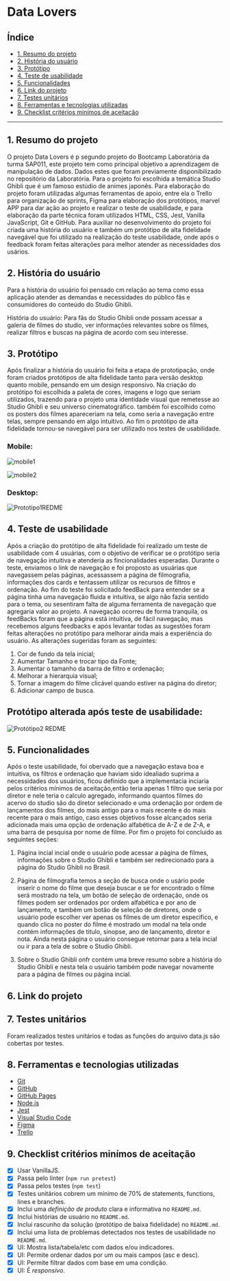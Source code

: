 # Data Lovers

## Índice
* [1. Resumo do projeto](#1-resumo-do-projeto)
* [2. História do usuário](#2-história-do-usuário)
* [3. Protótipo](#3-protótipo)
* [4. Teste de usabilidade](#4-teste-de-usabilidade)
* [5. Funcionalidades](#5-funcionalidades)
* [6. Link do projeto](#6-link-do-projeto)
* [7. Testes unitários](#7-testes-unitários)
* [8. Ferramentas e tecnologias utilizadas](#8-ferramentas-e-tecnologias-utilizadas)
* [9. Checklist critérios minímos de aceitação](#9-checklist-critérios-mínimos-de-aceitação)


***

## 1. Resumo do projeto

O projeto Data Lovers é p segundo projeto do Bootcamp Laboratória da turma SAP011, este projeto tem como principal objetivo a aprendizagem
de manipulação de dados. Dados estes que foram previamente disponibilizado no repositório da Laboratória. Para o projeto foi escolhida a temática 
Studio Ghibli que é um famoso estúdio de animes japonês.
Para elaboração do projeto foram utilizadas algumas ferramentas de apoio, entre ela o Trello para organização de sprints, Figma para elaboração
dos protótipos, marvel APP para dar ação ao projeto e realizar o teste de usabilidade, e para elaboração da parte técnica foram utilizados 
HTML, CSS, Jest, Vanilla JavaScript, Git e GitHub.
Para auxiliar no desenvolvimento do projeto foi criada uma história do usuário e também um protótipo de alta fidelidade navegável que foi utilizado 
na realização do teste usabilidade, onde após o feedback foram feitas alterações para melhor atender as necessidades dos usários.


## 2. História do usuário

Para a história do usuário foi pensado cm relação ao tema como essa aplicação atender as demandas e necessidades do público fãs e 
consumidores do conteúdo do Studio Ghibli. 

História do usuário: Para fãs do Studio Ghibli onde possam acessar a galeria de filmes do studio, ver informações relevantes sobre os filmes,
realizar filtros e buscas na página de acordo com seu interesse.

## 3. Protótipo
Após finalizar a história do usuário foi feita a etapa de prototipação, onde foram criados protótipos de alta fidelidade tanto para
versão desktop quanto mobile, pensando em um design responsivo. Na criação do protótipo foi escolhida a paleta de cores, imagens e logo
que seriam utilizados, trazendo para o projeto uma identidade visual que remetesse ao Studio Ghibli e seu universo cinematográfico. 
também foi escolhido como os posters dos filmes apareceriam na tela, como seria a navegação entre telas, sempre pensando em algo intuitivo.
Ao fim o protótipo de alta fidelidade tornou-se navegável para ser utilizado nos testes de usabilidade.


### Mobile:
![mobile1](https://github.com/JucieleGomes/SAP011-data-lovers/assets/127780316/3e7c9ac9-30e6-46b9-992d-1739a0744068)

![mobile2](https://github.com/JucieleGomes/SAP011-data-lovers/assets/127780316/01f5d376-cbf3-487f-a30b-49107ec22a80)


### Desktop:
![Prototipo1REDME](https://github.com/JucieleGomes/SAP011-data-lovers/assets/127780316/fc27badf-0442-47c1-9b33-1f188447f493)




## 4. Teste de usabilidade
Após a criação do protótipo de alta fidelidade foi realizado um teste de usabilidade com 4 usuárias, com o objetivo de
verificar se o protótipo seria de navegação intuitiva e atenderia as fincionalidades esperadas.
Durante o teste, enviamos o link de navegação e foi proposto as usuárias que navegassem pelas páginas,
acessassem a página de filmografia, informações dos cards e tentassem utilizar os recursos de filtros e ordenação.
Ao fim do teste foi solicitado feedBack para entender se a página tinha uma navegação fluida e intuitiva, se algo não
fazia sentido para o tema, ou sesentiram falta de alguma ferramenta de navegação que agregaria valor ao projeto.
A navegação ocorreu de forma tranquila, os feedBacks foram que a página está intuitiva, de fácil navegação, mas recebemos 
alguns feedbacks e após levantar todas as sugestões foram feitas alterações no protótipo para melhorar ainda mais a experiência do usuário. 
As alterações sugeridas foram as seguintes:

 1. Cor de fundo da tela inicial;
 2. Aumentar Tamanho e trocar tipo da Fonte;
 3. Aumentar o tamanho da barra de filtro e ordenação;
 4. Melhorar a hierarquia visual;
 5. Tornar a imagem do filme clicável quando estiver na página do diretor;
 6. Adicionar campo de busca.

## Protótipo alterada após teste de usabilidade: 
![Protótipo2 REDME](https://github.com/JucieleGomes/SAP011-data-lovers/assets/127780316/9e127a81-5d14-4e6b-b89a-c5e2bcd089c0)


## 5. Funcionalidades

Após o teste usabilidade, foi obervado que a navegação estava boa e intuitiva, os filtros e ordenação que haviam sido
idealiado suprima a necessidades dos usuários, ficou definido que a implementacia inciaria pelos critérios mínimos de 
aceitação,então teria apenas 1 filtro que seria por diretor e nele teria o calculo agregado, informando quantos filmes
do acervo do studio são do diretor selecionado e uma ordenação por ordem de lançamentos dos filmes, do mais antigo para o
mais recente e do mais recente para o mais antigo, caso esses objetivos fosse alcançados seria adicionada mais uma opção de 
ordenação alfabética de A-Z e de Z-A, e uma barra de pesquisa por nome de filme.
Por fim o projeto foi concluido as seguintes seções:

1. Página incial incial onde o usuário pode acessar a página de filmes, informações sobre o Studio Ghibli e
também ser redirecionado para a página do Studio Ghibli no Brasil.

2. Página de filmografia temos a seção de busca onde o usário pode inserir o nome do filme que deseja buscar e se for encontrado 
o filme será mostrado na tela, um botão de seleção de ordenação, onde os filmes podem ser ordenados por ordem alfabética e
por ano de lançamento, e também um botão de seleção de diretores, onde o usuário pode escolher ver apenas os filmes de um diretor 
especifico, e quando clica no poster do filme é mostrado um modal na tela onde contém informações de titulo, sinopse, ano de lançamento,
diretor e nota. Ainda nesta página o usuário consegue retornar para a tela incial ou ir para a tela de sobre o Studio Ghibli.
3. Sobre o Studio Ghibli onfr contém uma breve resumo sobre a história do Studio Ghibli e nesta tela o usuário também pode navegar novamente para a página de filmes ou página incial.

## 6. Link do projeto 

## 7. Testes unitários
Foram realizados testes unitários e todas as funções do arquivo data.js são cobertas por testes.

## 8. Ferramentas e tecnologias utilizadas
* [Git](https://git-scm.com/)
* [GitHub](https://github.com/)
* [GitHub Pages](https://pages.github.com/)
* [Node.js](https://nodejs.org/en)
* [Jest](https://jestjs.io/)
* [Visual Studio Code](https://code.visualstudio.com/)
* [Figma](https://www.figma.com/login)
* [Trello](https://trello.com/pt-BR/login)

## 9. Checklist critérios minímos de aceitação

- [x]  Usar VanillaJS.
- [x]  Passa pelo linter (`npm run pretest`)
- [x]  Passa pelos testes (`npm test`)
- [x]  Testes unitários cobrem um mínimo de 70% de statements, functions, lines e
  branches.
- [x]  Inclui uma _definição de produto_ clara e informativa no `README.md`.
- [x]  Inclui histórias de usuário no `README.md`.
- [x]  Inclui rascunho da solução (protótipo de baixa fidelidade) no `README.md`.
- [x]  Inclui uma lista de problemas detectados nos testes de usabilidade no
  `README.md`.
- [x]  UI: Mostra lista/tabela/etc com dados e/ou indicadores.
- [x]  UI: Permite ordenar dados por um ou mais campos (asc e desc).
- [x]  UI: Permite filtrar dados com base em uma condição.
- [x]  UI: É _responsivo_.
